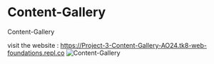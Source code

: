 # Content-Gallery
Content-Gallery

visit the website : https://Project-3-Content-Gallery-AO24.tk8-web-foundations.repl.co
![Content-Gallery](https://github.com/codeguru4frontend/Content-Gallery/assets/152487472/40013f4a-b5c1-46b9-90d9-aa5985aff5fd)
